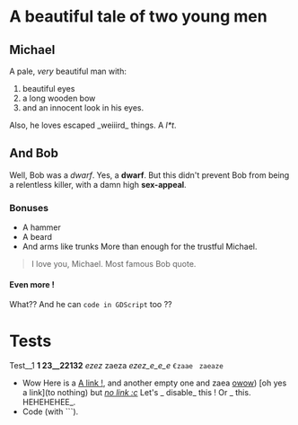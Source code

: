 # A beautiful tale of two young men
## Michael
A pale, _very_ beautiful man with:
1. beautiful eyes
2. a long wooden bow
3. and an innocent look in his eyes.

Also, he loves escaped \_weiiird\_ things. A *l\*t*.
## And Bob
Well, Bob was a *dwarf*. Yes, a **dwarf**. But this didn't prevent Bob from being
a relentless killer, with a damn high __sex-appeal__.

### Bonuses
 - A hammer
 - A beard
 - And arms like trunks
More than enough for the trustful Michael.

> I love you, Michael.
Most famous Bob quote.

#### Even more !
What?? And he can `code in GDScript` too ??

# Tests
Test__1 __1 23__22132__ *ezez* zaeza *ezez_e_e_e* `€zaae`
	` zaeaze`
- Wow
Here is a [A link !](https://example.com), and another empty one []() and []() zaea [owow]())
[oh yes a link](to nothing)
but _[no link :c](https://example.com)_
Let's \_ disable_ this ! Or \_ this. HEHEHEHEE_.
- Code (with ```).
